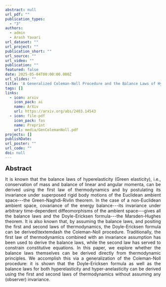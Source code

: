 ```yaml
---
abstract: null
url_pdf: ""
publication_types:
  - "3"
authors:
  - admin
  - Arash Yavari
url_dataset: ""
url_project: ""
publication_short: ""
url_source: ""
url_video: ""
publication: ""
featured: false
date: 2025-05-04T00:00:00.000Z
url_slides: ""
title: 'A Generalized Coleman-Noll Procedure and the Balance Laws of Hyper-Anelasticity'
tags: []
links:
  - icon: arxiv
    icon_pack: ai
    name: ArXiv
    url: https://arxiv.org/abs/2403.14543
  - icon: file-pdf
    icon_pack: fas
    name: Preprint
    url: media/GenColemanNoll.pdf
projects: []
publishDate: 
url_poster: ""
url_code: ""
doi: null
---
```

<big><big><b>Abstract</b></big></big>
<div style="text-align: justify">It is known that the balance laws of hyperelasticity (Green elasticity), i.e., conservation of mass and balance of linear and angular momenta, can be derived using the first law of thermodynamics and by postulating its invariance under superposed rigid body motions of the Euclidean ambient space---the Green-Naghdi-Rivlin theorem. In the case of a non-Euclidean ambient space, covariance of the energy balance---its invariance under arbitrary time-dependent diffeomorphisms of the ambient space---gives all the balance laws and the Doyle-Ericksen formula---the Marsden-Hughes theorem. It is also known that, by assuming the balance laws, and positing the first and second laws of thermodynamics, the Doyle-Ericksen formula can be derived\textemdash the Coleman-Noll procedure. Traditionally, the first law of thermodynamics combined with an invariance assumption has been used to derive the balance laws, while the second law has served to constrain constitutive equations. In this paper, we explore whether the balance laws themselves can be derived directly from thermodynamic principles. We accomplish this via a generalization of the Coleman-Noll procedure: it is shown that the Doyle-Ericksen formula as well as the balance laws for both hyperelasticity and hyper-anelasticity can be derived using the first and second laws of thermodynamics without assuming any (observer) invariance.
</div>